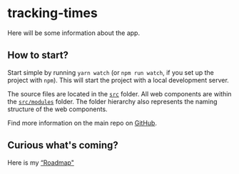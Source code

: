 # tracking-times

Here will be some information about the app.

## How to start?

Start simple by running `yarn watch` (or `npm run watch`, if you set up the project with `npm`). This will start the project with a local development server.

The source files are located in the [`src`](./src) folder. All web components are within the [`src/modules`](./src/modules) folder. The folder hierarchy also represents the naming structure of the web components.

Find more information on the main repo on [GitHub](https://github.com/muenzpraeger/lwc-create-app).

## Curious what's coming?
Here is my [“Roadmap"](https://coggle.it/diagram/XXfP7Ud5XdhkvLN3/t/timetracking/1f1d6d79b87320979f30306b4b651ed8a5e2b511e370e58c0a588715efaf224e)
